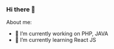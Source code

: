 ### Hi there 👋


About me: 
- 🔭 I’m currently working on PHP, JAVA
- 🌱 I’m currently learning React JS


